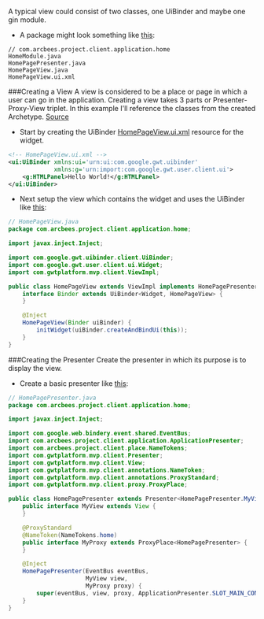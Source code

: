 A typical view could consist of two classes, one UiBinder and maybe one gin module. 

* A package might look something like [this](https://github.com/ArcBees/ArcBees-tools/tree/master/archetypes/gwtp-appengine-basic/src/main/java/com/arcbees/project/client/application/home):
```
// com.arcbees.project.client.application.home
HomeModule.java
HomePagePresenter.java
HomePageView.java
HomePageView.ui.xml
```

###Creating a View
A view is considered to be a place or page in which a user can go in the application. Creating a view takes 3 parts or Presenter-Proxy-View triplet. In this example I'll reference the classes from the created Archetype. [Source](https://github.com/ArcBees/ArcBees-tools/tree/master/archetypes/gwtp-appengine-basic/src/main/java/com/arcbees/project/client/application/home)

* Start by creating the UiBinder [HomePageView.ui.xml](https://github.com/ArcBees/ArcBees-tools/blob/master/archetypes/gwtp-appengine-basic/src/main/java/com/arcbees/project/client/application/home/HomePageView.ui.xml) resource for the widget.
```xml
<!-- HomePageView.ui.xml -->
<ui:UiBinder xmlns:ui='urn:ui:com.google.gwt.uibinder'
             xmlns:g='urn:import:com.google.gwt.user.client.ui'>
    <g:HTMLPanel>Hello World!</g:HTMLPanel>
</ui:UiBinder>
```
* Next setup the view which contains the widget and uses the UiBinder like [this](https://github.com/ArcBees/ArcBees-tools/blob/master/archetypes/gwtp-appengine-basic/src/main/java/com/arcbees/project/client/application/home/HomePageView.java):
```java
// HomePageView.java
package com.arcbees.project.client.application.home;

import javax.inject.Inject;

import com.google.gwt.uibinder.client.UiBinder;
import com.google.gwt.user.client.ui.Widget;
import com.gwtplatform.mvp.client.ViewImpl;

public class HomePageView extends ViewImpl implements HomePagePresenter.MyView {
    interface Binder extends UiBinder<Widget, HomePageView> {
    }

    @Inject
    HomePageView(Binder uiBinder) {
        initWidget(uiBinder.createAndBindUi(this));
    }
}
```

###Creating the Presenter
Create the presenter in which its purpose is to display the view. 

* Create a basic presenter like [this](https://github.com/ArcBees/ArcBees-tools/blob/master/archetypes/gwtp-appengine-basic/src/main/java/com/arcbees/project/client/application/home/HomePagePresenter.java):
```java
// HomePagePresenter.java
package com.arcbees.project.client.application.home;

import javax.inject.Inject;

import com.google.web.bindery.event.shared.EventBus;
import com.arcbees.project.client.application.ApplicationPresenter;
import com.arcbees.project.client.place.NameTokens;
import com.gwtplatform.mvp.client.Presenter;
import com.gwtplatform.mvp.client.View;
import com.gwtplatform.mvp.client.annotations.NameToken;
import com.gwtplatform.mvp.client.annotations.ProxyStandard;
import com.gwtplatform.mvp.client.proxy.ProxyPlace;

public class HomePagePresenter extends Presenter<HomePagePresenter.MyView, HomePagePresenter.MyProxy> {
    public interface MyView extends View {
    }

    @ProxyStandard
    @NameToken(NameTokens.home)
    public interface MyProxy extends ProxyPlace<HomePagePresenter> {
    }

    @Inject
    HomePagePresenter(EventBus eventBus, 
                      MyView view, 
                      MyProxy proxy) {
        super(eventBus, view, proxy, ApplicationPresenter.SLOT_MAIN_CONTENT);
    }
}
```